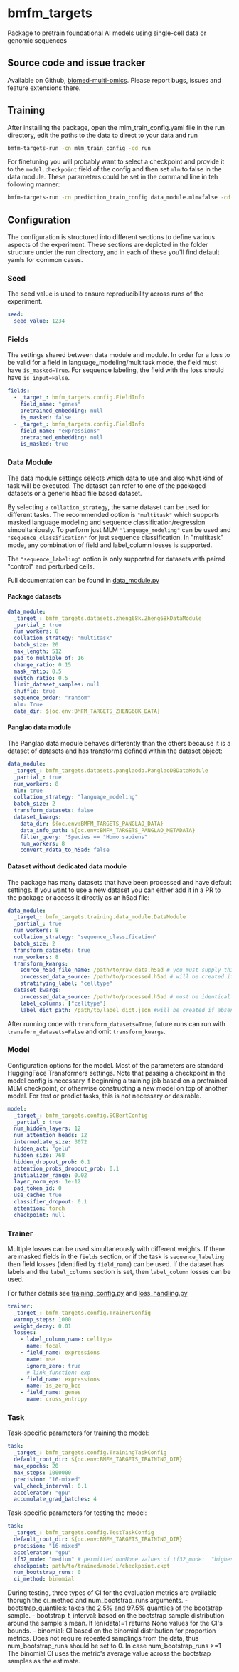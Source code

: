 # bmfm_targets

Package to pretrain foundational AI models using single-cell data or genomic sequences

## Source code and issue tracker

Available on Github, [biomed-multi-omics](https://github.com/BiomedSciAI/biomed-multi-omic).
Please report bugs, issues and feature extensions there.

## Training

After installing the package, open the mlm_train_config.yaml file in the run directory, edit the paths to the data to direct to your data and run

```bash
bmfm-targets-run -cn mlm_train_config -cd run
```

For finetuning you will probably want to select a checkpoint and provide it to the `model.checkpoint` field of the
config and then set `mlm` to false in the data module. These parameters could be set in the command line in teh following manner:

```bash
bmfm-targets-run -cn prediction_train_config data_module.mlm=false -cd run
```

## Configuration

The configuration is structured into different sections to define various aspects of the experiment. These sections are depicted in the folder structure under the run directory, and in each of these you'll find default yamls for common cases.

### Seed

The seed value is used to ensure reproducibility across runs of the experiment.

```yaml
seed:
  seed_value: 1234
```

### Fields

The settings shared between data module and module. In order for a loss to be valid for a field in language_modeling/multitask mode, the field must have `is_masked=True`. For sequence labeling, the field with the loss should have `is_input=False`.

```yaml
fields:
  - _target_: bmfm_targets.config.FieldInfo
    field_name: "genes"
    pretrained_embedding: null
    is_masked: false
  - _target_: bmfm_targets.config.FieldInfo
    field_name: "expressions"
    pretrained_embedding: null
    is_masked: true
```

### Data Module

The data module settings selects which data to use and also what kind of task will be executed. The dataset can refer to one of the packaged datasets or a generic h5ad file based dataset.

By selecting a `collation_strategy`, the same dataset can be used for different tasks.
The recommended option is `"multitask"` which supports masked language modeling and sequence classification/regression simoultaniously.
To perform just MLM `"language_modeling"` can be used and `"sequence_classification"` for just sequence classification.
In "multitask" mode, any combination of field and label_column losses is supported.

The `"sequence_labeling"` option is only supported for datasets with paired "control" and perturbed cells.

Full documentation can be found in [data_module.py](./training/data_module.py)

#### Package datasets

```yaml
data_module:
  _target_: bmfm_targets.datasets.zheng68k.Zheng68kDataModule
  _partial_: true
  num_workers: 8
  collation_strategy: "multitask"
  batch_size: 20
  max_length: 512
  pad_to_multiple_of: 16
  change_ratio: 0.15
  mask_ratio: 0.5
  switch_ratio: 0.5
  limit_dataset_samples: null
  shuffle: true
  sequence_order: "random"
  mlm: True
  data_dir: ${oc.env:BMFM_TARGETS_ZHENG68K_DATA}
```


#### Panglao data module
The Panglao data module behaves differently than the others because it is a dataset of datasets and has transforms defined within the dataset object:

```yaml
data_module:
  _target_: bmfm_targets.datasets.panglaodb.PanglaoDBDataModule
  _partial_: true
  num_workers: 8
  mlm: true
  collation_strategy: "language_modeling"
  batch_size: 2
  transform_datasets: false
  dataset_kwargs:
    data_dir: ${oc.env:BMFM_TARGETS_PANGLAO_DATA}
    data_info_path: ${oc.env:BMFM_TARGETS_PANGLAO_METADATA}
    filter_query: 'Species == "Homo sapiens"'
    num_workers: 8
    convert_rdata_to_h5ad: false
```

#### Dataset without dedicated data module

The package has many datasets that have been processed and have default settings.
If you want to use a new dataset you can either add it in a PR to the package or access
it directly as an h5ad file:

```yaml
data_module:
  _target_: bmfm_targets.training.data_module.DataModule
  _partial_: true
  num_workers: 8
  collation_strategy: "sequence_classification"
  batch_size: 2
  transform_datasets: true
  num_workers: 8
  transform_kwargs:
    source_h5ad_file_name: /path/to/raw_data.h5ad # you must supply this
    processed_data_source: /path/to/processed.h5ad # will be created if transform_datasets=True
    stratifying_label: "celltype"
  dataset_kwargs:
    processed_data_source: /path/to/processed.h5ad # must be identical to transform_kwargs.processed_data_source
    label_columns: ["celltype"]
    label_dict_path: /path/to/label_dict.json #will be created if absent, should be persistent for a given dataset
```

After running once with `transform_datasets=True`, future runs can run with `transform_datasets=False` and omit `transform_kwargs`.

### Model

Configuration options for the model.
Most of the parameters are standard HuggingFace Transformers settings.
Note that passing a checkpoint in the model config is necessary if beginning a training job based on a pretrained MLM checkpoint, or otherwise constructing a new model on top of another model. For test or predict tasks, this is not necessary or desirable.

```yaml
model:
  _target_: bmfm_targets.config.SCBertConfig
  _partial_: true
  num_hidden_layers: 12
  num_attention_heads: 12
  intermediate_size: 3072
  hidden_act: "gelu"
  hidden_size: 768
  hidden_dropout_prob: 0.1
  attention_probs_dropout_prob: 0.1
  initializer_range: 0.02
  layer_norm_eps: 1e-12
  pad_token_id: 0
  use_cache: true
  classifier_dropout: 0.1
  attention: torch
  checkpoint: null
```

### Trainer
Multiple losses can be used simultaneously with different weights. If there are masked fields in the `fields` section, or if the task is `sequence_labeling` then field losses (identified by `field_name`) can be used.
If the dataset has labels and the `label_columns` section is set, then `label_column` losses can be used.

For futher details see [training_config.py](./config/training_config.py) and [loss_handling.py](./training/metrics/loss_handling.py)

```yaml
trainer:
  _target_: bmfm_targets.config.TrainerConfig
  warmup_steps: 1000
  weight_decay: 0.01
  losses:
    - label_column_name: celltype
      name: focal
    - field_name: expressions
      name: mse
      ignore_zero: true
      # link_function: exp
    - field_name: expressions
      name: is_zero_bce
    - field_name: genes
      name: cross_entropy
```

### Task

Task-specific parameters for training the model:

```yaml
task:
  _target_: bmfm_targets.config.TrainingTaskConfig
  default_root_dir: ${oc.env:BMFM_TARGETS_TRAINING_DIR}
  max_epochs: 20
  max_steps: 1000000
  precision: "16-mixed"
  val_check_interval: 0.1
  accelerator: "gpu"
  accumulate_grad_batches: 4

```

Task-specific parameters for testing the model:

```yaml
task:
  _target_: bmfm_targets.config.TestTaskConfig
  default_root_dir: ${oc.env:BMFM_TARGETS_TRAINING_DIR}
  precision: "16-mixed"
  accelerator: "gpu"
  tf32_mode: "medium" # permitted nonNone values of tf32_mode:  "highest","high","medium"
  checkpoint: path/to/trained/model/checkpoint.ckpt
  num_bootstrap_runs: 0
  ci_method: binomial

```

During testing, three types of CI for the evaluation metrics are available thorugh the ci_method and num_bootstrap_runs arguments.
    - bootstrap_quantiles: takes the 2.5% and 97.5% quantiles of the bootstrap sample.
    - bootstrap_t_interval: based on the bootstrap sample distribution around the sample's mean.
        If len(data)=1 returns None values for the CI's bounds.
    - binomial: CI based on the binomial distribution for proportion metrics. Does not require repeated samplings from the data, thus num_bootstrap_runs should be set to 0. In case num_bootstrap_runs >=1
        The binomial CI uses the metric's average value across the bootstrap samples as the estimate.
